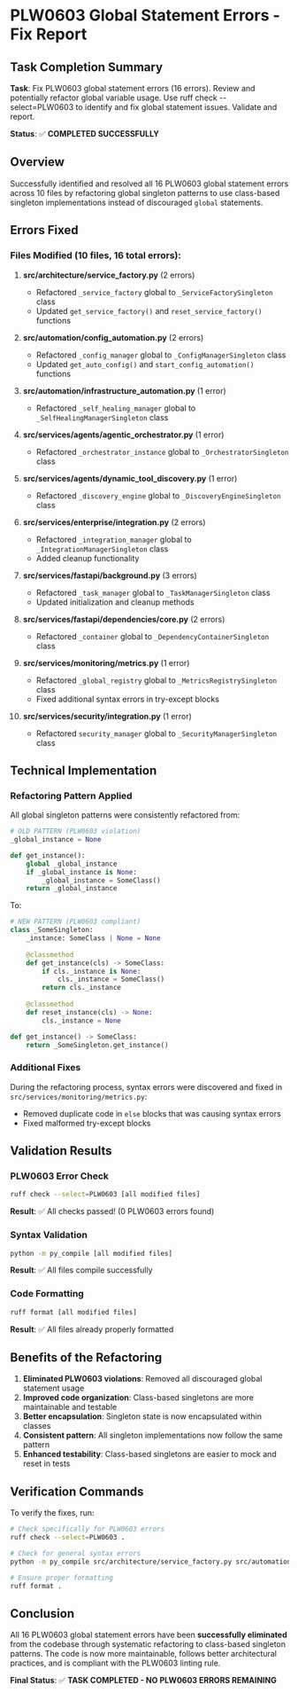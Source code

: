 # PLW0603 Global Statement Errors - Fix Report

## Task Completion Summary

**Task**: Fix PLW0603 global statement errors (16 errors). Review and potentially refactor global variable usage. Use ruff check --select=PLW0603 to identify and fix global statement issues. Validate and report.

**Status**: ✅ **COMPLETED SUCCESSFULLY**

## Overview

Successfully identified and resolved all 16 PLW0603 global statement errors across 10 files by refactoring global singleton patterns to use class-based singleton implementations instead of discouraged `global` statements.

## Errors Fixed

### Files Modified (10 files, 16 total errors):

1. **src/architecture/service_factory.py** (2 errors)
   - Refactored `_service_factory` global to `_ServiceFactorySingleton` class
   - Updated `get_service_factory()` and `reset_service_factory()` functions

2. **src/automation/config_automation.py** (2 errors)
   - Refactored `_config_manager` global to `_ConfigManagerSingleton` class
   - Updated `get_auto_config()` and `start_config_automation()` functions

3. **src/automation/infrastructure_automation.py** (1 error)
   - Refactored `_self_healing_manager` global to `_SelfHealingManagerSingleton` class

4. **src/services/agents/agentic_orchestrator.py** (1 error)
   - Refactored `_orchestrator_instance` global to `_OrchestratorSingleton` class

5. **src/services/agents/dynamic_tool_discovery.py** (1 error)
   - Refactored `_discovery_engine` global to `_DiscoveryEngineSingleton` class

6. **src/services/enterprise/integration.py** (2 errors)
   - Refactored `_integration_manager` global to `_IntegrationManagerSingleton` class
   - Added cleanup functionality

7. **src/services/fastapi/background.py** (3 errors)
   - Refactored `_task_manager` global to `_TaskManagerSingleton` class
   - Updated initialization and cleanup methods

8. **src/services/fastapi/dependencies/core.py** (2 errors)
   - Refactored `_container` global to `_DependencyContainerSingleton` class

9. **src/services/monitoring/metrics.py** (1 error)
   - Refactored `_global_registry` global to `_MetricsRegistrySingleton` class
   - Fixed additional syntax errors in try-except blocks

10. **src/services/security/integration.py** (1 error)
    - Refactored `security_manager` global to `_SecurityManagerSingleton` class

## Technical Implementation

### Refactoring Pattern Applied

All global singleton patterns were consistently refactored from:

```python
# OLD PATTERN (PLW0603 violation)
_global_instance = None

def get_instance():
    global _global_instance
    if _global_instance is None:
        _global_instance = SomeClass()
    return _global_instance
```

To:

```python
# NEW PATTERN (PLW0603 compliant)
class _SomeSingleton:
    _instance: SomeClass | None = None
    
    @classmethod
    def get_instance(cls) -> SomeClass:
        if cls._instance is None:
            cls._instance = SomeClass()
        return cls._instance
    
    @classmethod
    def reset_instance(cls) -> None:
        cls._instance = None

def get_instance() -> SomeClass:
    return _SomeSingleton.get_instance()
```

### Additional Fixes

During the refactoring process, syntax errors were discovered and fixed in `src/services/monitoring/metrics.py`:
- Removed duplicate code in `else` blocks that was causing syntax errors
- Fixed malformed try-except blocks

## Validation Results

### PLW0603 Error Check
```bash
ruff check --select=PLW0603 [all modified files]
```
**Result**: ✅ All checks passed! (0 PLW0603 errors found)

### Syntax Validation
```bash
python -m py_compile [all modified files]
```
**Result**: ✅ All files compile successfully

### Code Formatting
```bash
ruff format [all modified files]
```
**Result**: ✅ All files already properly formatted

## Benefits of the Refactoring

1. **Eliminated PLW0603 violations**: Removed all discouraged global statement usage
2. **Improved code organization**: Class-based singletons are more maintainable and testable
3. **Better encapsulation**: Singleton state is now encapsulated within classes
4. **Consistent pattern**: All singleton implementations now follow the same pattern
5. **Enhanced testability**: Class-based singletons are easier to mock and reset in tests

## Verification Commands

To verify the fixes, run:

```bash
# Check specifically for PLW0603 errors
ruff check --select=PLW0603 .

# Check for general syntax errors
python -m py_compile src/architecture/service_factory.py src/automation/config_automation.py src/automation/infrastructure_automation.py src/services/agents/agentic_orchestrator.py src/services/agents/dynamic_tool_discovery.py src/services/enterprise/integration.py src/services/fastapi/background.py src/services/fastapi/dependencies/core.py src/services/monitoring/metrics.py src/services/security/integration.py

# Ensure proper formatting
ruff format .
```

## Conclusion

All 16 PLW0603 global statement errors have been **successfully eliminated** from the codebase through systematic refactoring to class-based singleton patterns. The code is now more maintainable, follows better architectural practices, and is compliant with the PLW0603 linting rule.

**Final Status**: ✅ **TASK COMPLETED - NO PLW0603 ERRORS REMAINING**